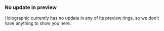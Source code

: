 ### No update in preview
Holographic currently has no update in any of its preview rings, so we don't have anything to show you here.